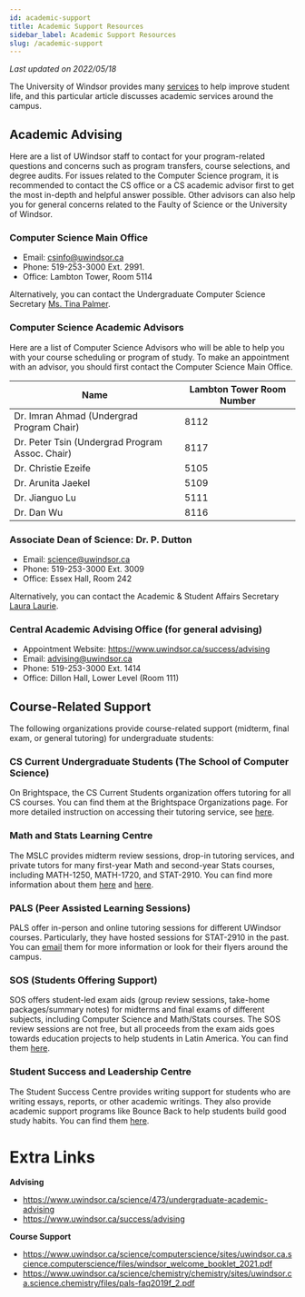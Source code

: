 ```yaml
---
id: academic-support
title: Academic Support Resources
sidebar_label: Academic Support Resources
slug: /academic-support
---
```


_Last updated on 2022/05/18_

The University of Windsor provides many [services](https://www.uwindsor.ca/69/student-affairs) to help improve student life, and this particular article discusses academic services around the campus.

## Academic Advising

Here are a list of UWindsor staff to contact for your program-related questions and concerns such as program transfers, course selections, and degree audits. For issues related to the Computer Science program, it is recommended to contact the CS office or a CS academic advisor first to get the most in-depth and helpful answer possible. Other advisors can also help you for general concerns related to the Faulty of Science or the University of Windsor.

### Computer Science Main Office

-   Email: csinfo@uwindsor.ca
-   Phone: 519-253-3000 Ext. 2991.
-   Office: Lambton Tower, Room 5114

Alternatively, you can contact the Undergraduate Computer Science Secretary [Ms. Tina Palmer](mailto:tpalmer@uwindsor.ca).

### Computer Science Academic Advisors

Here are a list of Computer Science Advisors who will be able to help you with your course scheduling or program of study. To make an appointment with an advisor, you should first contact the Computer Science Main Office.

| Name                                            | Lambton Tower Room Number |
| ----------------------------------------------- | ------------------------- |
| Dr. Imran Ahmad (Undergrad Program Chair)       | 8112                      |
| Dr. Peter Tsin (Undergrad Program Assoc. Chair) | 8117                      |
| Dr. Christie Ezeife                             | 5105                      |
| Dr. Arunita Jaekel                              | 5109                      |
| Dr. Jianguo Lu                                  | 5111                      |
| Dr. Dan Wu                                      | 8116                      |

### Associate Dean of Science: Dr. P. Dutton

-   Email: science@uwindsor.ca
-   Phone: 519-253-3000 Ext. 3009
-   Office: Essex Hall, Room 242

Alternatively, you can contact the Academic & Student Affairs Secretary [Laura Laurie](mailto:scienceundergrad@uwindsor.ca).

### Central Academic Advising Office (for general advising)

-   Appointment Website: https://www.uwindsor.ca/success/advising
-   Email: advising@uwindsor.ca
-   Phone: 519-253-3000 Ext. 1414
-   Office: Dillon Hall, Lower Level (Room 111)

## Course-Related Support

The following organizations provide course-related support (midterm, final exam, or general tutoring) for undergraduate students:

### CS Current Undergraduate Students (The School of Computer Science)

On Brightspace, the CS Current Students organization offers tutoring for all CS courses. You can find them at the Brightspace Organizations page. For more detailed instruction on accessing their tutoring service, see [here](https://www.uwindsor.ca/science/computerscience/1082/tutoring-and-academic-assistance).

### Math and Stats Learning Centre

The MSLC provides midterm review sessions, drop-in tutoring services, and private tutors for many first-year Math and second-year Stats courses, including MATH-1250, MATH-1720, and STAT-2910. You can find more information about them [here](https://www.uwindsor.ca/science/math/675/students) and [here](https://www.uwindsor.ca/science/math/667/tutoring-services).

### PALS (Peer Assisted Learning Sessions)

PALS offer in-person and online tutoring sessions for different UWindsor courses. Particularly, they have hosted sessions for STAT-2910 in the past. You can [email](mailto:pals@uwindsor.ca) them for more information or look for their flyers around the campus.

### SOS (Students Offering Support)

SOS offers student-led exam aids (group review sessions, take-home packages/summary notes) for midterms and final exams of different subjects, including Computer Science and Math/Stats courses. The SOS review sessions are not free, but all proceeds from the exam aids goes towards education projects to help students in Latin America. You can find them [here](https://windsor.soscampus.com/).

### Student Success and Leadership Centre

The Student Success Centre provides writing support for students who are writing essays, reports, or other academic writings. They also provide academic support programs like Bounce Back to help students build good study habits. You can find them [here](https://www.uwindsor.ca/success/).

# Extra Links

**Advising**

-   https://www.uwindsor.ca/science/473/undergraduate-academic-advising
-   https://www.uwindsor.ca/success/advising

**Course Support**

-   https://www.uwindsor.ca/science/computerscience/sites/uwindsor.ca.science.computerscience/files/windsor_welcome_booklet_2021.pdf
-   https://www.uwindsor.ca/science/chemistry/chemistry/sites/uwindsor.ca.science.chemistry/files/pals-faq2019f_2.pdf
